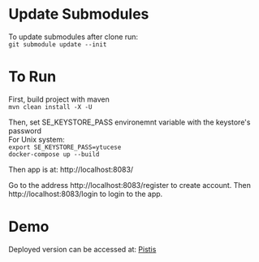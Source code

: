 # Update Submodules
To update submodules after clone run:  
`git submodule update --init`

# To Run
First, build project with maven  
`mvn clean install -X -U`  

Then, set SE_KEYSTORE_PASS environemnt variable with the keystore's password  
For Unix system:  
`export SE_KEYSTORE_PASS=ytucese`  
`docker-compose up --build`  
  
Then app is at: http://localhost:8083/

Go to the address http://localhost:8083/register to create account.
Then http://localhost:8083/login to login to the app.

# Demo
Deployed version can be accessed at: [Pistis](https://130.61.49.38:8083/)
